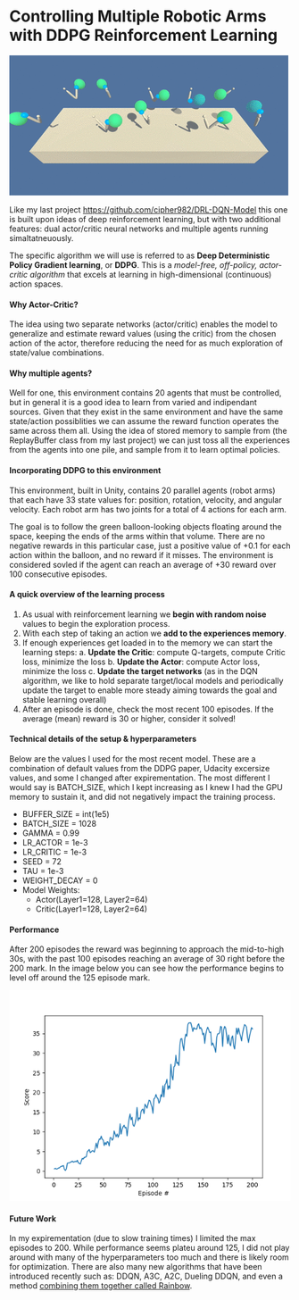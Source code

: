 
[image_training_performance]: https://raw.githubusercontent.com/cipher982/Robotic-Control-in-Unity-with-DRL/master/images/training_performance.png

[image_arm_environment_sample]: https://raw.githubusercontent.com/cipher982/Robotic-Control-in-Unity-with-DRL/master/images/arm_environment_sample.gif

# Controlling Multiple Robotic Arms with DDPG Reinforcement Learning
![image_arm_environment_sample]

Like my last project https://github.com/cipher982/DRL-DQN-Model this one is built upon ideas of deep reinforcement learning, but with two additional features: dual actor/critic neural networks and multiple agents running simaltatneuously.

The specific algorithm we will use is referred to as **Deep Deterministic Policy Gradient learning**, or **DDPG**. This is a *model-free, off-policy, actor-critic algorithm* that excels at learning in high-dimensional (continuous) action spaces.

#### Why Actor-Critic?
The idea using two separate networks (actor/critic) enables the model to generalize and estimate reward values (using the critic) from the chosen action of the actor, therefore reducing the need for as much exploration of state/value combinations.

#### Why multiple agents?
Well for one, this environment contains 20 agents that must be controlled, but in general it is a good idea to learn from varied and indipendant sources. Given that they exist in the same environment and have the same state/action possiblities we can assume the reward function operates the same across them all. Using the idea of stored memory to sample from (the ReplayBuffer class from my last project) we can just toss all the experiences from the agents into one pile, and sample from it to learn optimal policies.

#### Incorporating DDPG to this environment
This environment, built in Unity, contains 20 parallel agents (robot arms) that each have 33 state values for: position, rotation, velocity, and angular velocity. Each robot arm has two joints for a total of 4 actions for each arm. 

The goal is to follow the green balloon-looking objects floating around the space, keeping the ends of the arms within that volume. There are no negative rewards in this particular case, just a positive value of +0.1 for each action within the balloon, and no reward if it misses. The environment is considered sovled if the agent can reach an average of +30 reward over 100 consecutive episodes.

#### A quick overview of the learning process
1. As usual with reinforcement learning we **begin with random noise** values to begin the exploration process. 
2. With each step of taking an action we **add to the experiences memory**.
3. If enough experiences get loaded in to the memory we can start the learning steps:
    a. **Update the Critic**: compute Q-targets, compute Critic loss, minimize the loss
    b. **Update the Actor**: compute Actor loss, minimize the loss
    c. **Update the target networks** (as in the DQN algorithm, we like to hold separate target/local models and periodically update the target to enable more steady aiming towards the goal and stable learning overall)
4. After an episode is done, check the most recent 100 episodes. If the average (mean) reward is 30 or higher, consider it solved!

#### Technical details of the setup & hyperparameters
Below are the values I used for the most recent model. These are a combination of default values from the DDPG paper, Udacity excersize values, and some I changed after expirementation. The most different I would say is BATCH_SIZE, which I kept increasing as I knew I had the GPU memory to sustain it, and did not negatively impact the training process. 
- BUFFER_SIZE = int(1e5)
- BATCH_SIZE = 1028
- GAMMA = 0.99
- LR_ACTOR = 1e-3
- LR_CRITIC = 1e-3
- SEED = 72
- TAU = 1e-3
- WEIGHT_DECAY = 0
- Model Weights:
    - Actor(Layer1=128, Layer2=64) 
    - Critic(Layer1=128, Layer2=64)

#### Performance
After 200 episodes the reward was beginning to approach the mid-to-high 30s, with the past 100 episodes reaching an average of 30 right before the 200 mark. In the image below you can see how the performance begins to level off around the 125 episode mark.

![image_training_performance]

#### Future Work
In my expirementation (due to slow training times) I limited the max episodes to 200. While performance seems plateu around 125, I did not play around with many of the hyperparameters too much and there is likely room for optimization. There are also many new algorithms that have been introduced recently such as: DDQN, A3C, A2C, Dueling DDQN, and even a method [combining them together called Rainbow](https://arxiv.org/abs/1710.02298).





